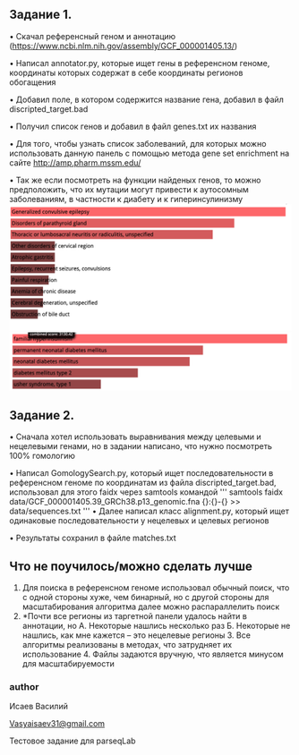 ## Задание 1.
•	Скачал референсный геном и аннотацию (https://www.ncbi.nlm.nih.gov/assembly/GCF_000001405.13/)

•	Написал annotator.py, которые ищет гены в референсном геноме, координаты которых содержат в себе координаты регионов обогащения

•	Добавил поле, в котором содержится название гена, добавил в файл discripted_target.bad

•	Получил список генов и добавил в файл genes.txt их названия

•	Для того, чтобы узнать список заболеваний, для которых можно использовать данную панель с помощью метода gene set enrichment на сайте http://amp.pharm.mssm.edu/

•	Так же если посмотреть на функции найденых генов, то можно предположить, что их мутации могут привести к аутосомным заболеваниям, в частности к диабету и к гиперинсулинизму
![im1](https://github.com/Vasiliy566/parseqLabTest/blob/master/results/Screenshot%202020-01-13%20at%2004.11.34.png)
![im2](https://github.com/Vasiliy566/parseqLabTest/blob/master/results/Screenshot%202020-01-13%20at%2004.11.48.png)

## Задание 2.
•	Сначала хотел использовать выравнивания между целевыми и нецелевыми генами, но в задании написано, что нужно посмотреть 100% гомологию

•	Написал GomologySearch.py, который ищет последовательности в референсном геноме по координатам из файла discripted_target.bad, использовал для этого faidx через samtools командой 
'''
samtools faidx data/GCF_000001405.39_GRCh38.p13_genomic.fna {}:{}-{} >> data/sequences.txt
'''
•	Далее написал класс alignment.py, который ищет одинаковые последовательности у нецелевых и целевых регионов

•	Результаты сохранил в файле matches.txt 

## Что не поучилось/можно сделать лучше
1.	Для поиска в референсном геноме использовал обычный поиск, что с одной стороны хуже, чем бинарный, но с другой стороны для масштабирования алгоритма далее можно распараллелить поиск
2.	*Почти все регионы из таргетной панели удалось найти в аннотации, но
А. Некоторые нашлись несколько раз
Б. Некоторые не нашлись, как мне кажется – это нецелевые регионы
	3.   Все алгоритмы реализованы в методах, что затрудняет их использование
	4.  Файлы задаются вручную, что является минусом для масштабируемости 


### author
Исаев Василий

Vasyaisaev31@gmail.com

Тестовое задание для parseqLab
